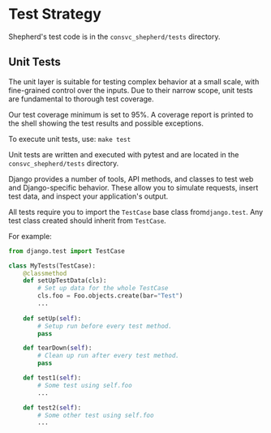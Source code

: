# Test Strategy

Shepherd's test code is in the `consvc_shepherd/tests` directory.

## Unit Tests

The unit layer is suitable for testing complex behavior at a small scale, 
with fine-grained control over the inputs. 
Due to their narrow scope, unit tests are fundamental to thorough test coverage.

Our test coverage minimum is set to 95%. 
A coverage report is printed to the shell showing the test results and possible exceptions.

To execute unit tests, use: `make test`

Unit tests are written and executed with pytest and are located in the `consvc_shepherd/tests`
directory.

Django provides a number of tools, API methods, and classes to test web and Django-specific behavior.
These allow you to simulate requests, insert test data, and inspect your application's output.

All tests require you to import the `TestCase` base class from`django.test`.
Any test class created should inherit from `TestCase`.

For example:
```python
from django.test import TestCase

class MyTests(TestCase):
    @classmethod
    def setUpTestData(cls):
        # Set up data for the whole TestCase
        cls.foo = Foo.objects.create(bar="Test")
        ...
    
    def setUp(self):
        # Setup run before every test method.
        pass

    def tearDown(self):
        # Clean up run after every test method.
        pass

    def test1(self):
        # Some test using self.foo
        ...

    def test2(self):
        # Some other test using self.foo
        ...

```